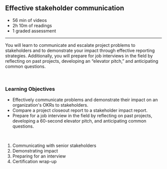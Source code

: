 ## Effective stakeholder communication

- 56 min of videos
- 2h 10m of readings
- 1 graded assessment

<hr>

You will learn to communicate and escalate project problems to stakeholders and to demonstrate your impact through effective reporting strategies. Additionally, you will prepare for job interviews in the field by reflecting on past projects, developing an “elevator pitch,” and anticipating common questions.

<br>

### Learning Objectives

- Effectively communicate problems and demonstrate their impact on an organization's OKRs to stakeholders.
- Compare a project closeout report to a stakeholder impact report.
- Prepare for a job interview in the field by reflecting on past projects, developing a 60-second elevator pitch, and anticipating common questions.

<br>

1. Communicating with senior stakeholders
2. Demonstrating impact
3. Preparing for an interview
4. Certification wrap-up

